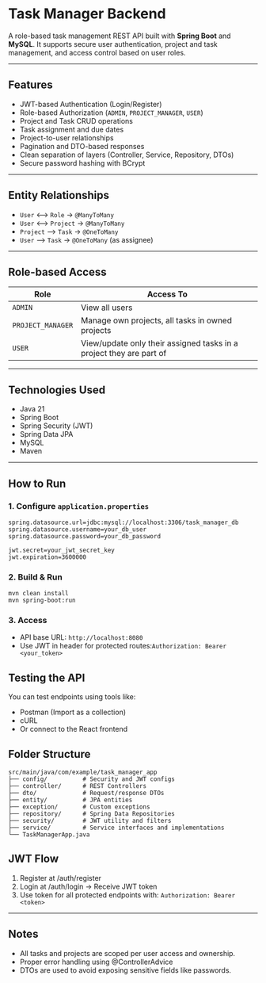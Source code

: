 # Task Manager Backend

A role-based task management REST API built with **Spring Boot** and **MySQL**. It supports secure user authentication, project and task management, and access control based on user roles.

---

## Features

- JWT-based Authentication (Login/Register)
- Role-based Authorization (`ADMIN`, `PROJECT_MANAGER`, `USER`)
- Project and Task CRUD operations
- Task assignment and due dates
- Project-to-user relationships
- Pagination and DTO-based responses
- Clean separation of layers (Controller, Service, Repository, DTOs)
- Secure password hashing with BCrypt

---



## Entity Relationships

- `User` ⟷ `Role` → `@ManyToMany`
- `User` ⟷ `Project` → `@ManyToMany`
- `Project` ⟶ `Task` → `@OneToMany`
- `User` ⟶ `Task` → `@OneToMany` (as assignee)

---

##  Role-based Access

| Role            | Access To                                                                 |
|------------------|--------------------------------------------------------------------------|
| `ADMIN`          | View all users                                                           |
| `PROJECT_MANAGER`| Manage own projects, all tasks in owned projects                         |
| `USER`           | View/update only their assigned tasks in a project they are part of      |

---

## Technologies Used

- Java 21
- Spring Boot
- Spring Security (JWT)
- Spring Data JPA
- MySQL
- Maven

---

## How to Run

### 1. Configure `application.properties`

```properties
spring.datasource.url=jdbc:mysql://localhost:3306/task_manager_db
spring.datasource.username=your_db_user
spring.datasource.password=your_db_password

jwt.secret=your_jwt_secret_key
jwt.expiration=3600000
```

### 2. Build & Run
```aiignore
mvn clean install
mvn spring-boot:run
```
 
### 3. Access
- API base URL: `http://localhost:8080`
- Use JWT in header for protected routes:`Authorization: Bearer <your_token>`

##  Testing the API
You can test endpoints using tools like:
- Postman (Import as a collection)
- cURL
- Or connect to the React frontend

## Folder Structure

```
src/main/java/com/example/task_manager_app
├── config/          # Security and JWT configs
├── controller/      # REST Controllers
├── dto/             # Request/response DTOs
├── entity/          # JPA entities
├── exception/       # Custom exceptions
├── repository/      # Spring Data Repositories
├── security/        # JWT utility and filters
├── service/         # Service interfaces and implementations
└── TaskManagerApp.java
```
##  JWT Flow
1. Register at /auth/register
2. Login at /auth/login → Receive JWT token
3. Use token for all protected endpoints with: `Authorization: Bearer <token>`

---
## Notes
- All tasks and projects are scoped per user access and ownership.
- Proper error handling using @ControllerAdvice
- DTOs are used to avoid exposing sensitive fields like passwords.